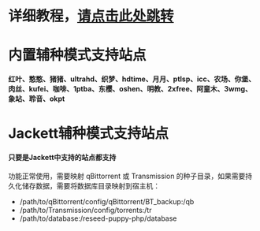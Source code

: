 # 详细教程，[请点击此处跳转](https://zxfsadly.gitee.io/reseed-puppy-wiki)
# 内置辅种模式支持站点
#### 红叶、憨憨、猪猪、ultrahd、织梦、hdtime、月月、ptlsp、icc、农场、你堡、肉丝、kufei、咖啡、1ptba、东樱、oshen、明教、2xfree、阿童木、3wmg、象站、聆音、okpt
# Jackett辅种模式支持站点
#### 只要是Jackett中支持的站点都支持
功能正常使用，需要映射 qBittorrent 或 Transmission 的种子目录，如果需要持久化储存数据，需要将数据库目录映射到宿主机：

- /path/to/qBittorrent/config/qBittorrent/BT_backup:/qb
- /path/to/Transmission/config/torrents:/tr
- /path/to/database:/reseed-puppy-php/database

